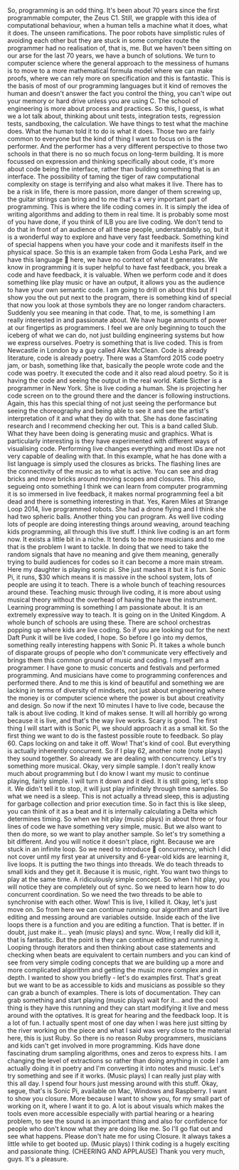 So, programming is an odd thing.  It's been about 70 years since the first programmable computer, the Zeus C1.  Still, we grapple with this idea of computational behaviour, when a human tells a machine what it does, what it does.  The unseen ramifications. The poor robots have simplistic rules of avoiding each other but they are stuck in some complex route the programmer had no realisation of, that is, me.  But we haven't been sitting on our arse for the last 70 years, we have a bunch of solutions.  We turn to computer science where the general approach to the messiness of humans is to move to a more mathematical formula model where we can make proofs, where we can rely more on specification and this is fantastic.  This is the basis of most of our programming languages but it kind of removes the human and doesn't answer the fact you control the thing, you can't wipe out your memory or hard drive unless you are using C.  The school of engineering is more about process and practices.  So this, I guess, is what we a lot talk about, thinking about unit tests, integration tests, regression tests, sandboxing, the calculation.  We have things to test what the machine does.  What the human told it to do is what it does.  Those two are fairly common to everyone but the kind of thing I want to focus on
is the performer.  And the performer has a very different perspective to those two schools in that there is no so much focus on long-term building.  It is more focussed on expression and thinking specifically about code, it's more about code being the interface, rather than building something that is an interface.  The possibility of taming the tiger of raw computational complexity on stage is terrifying and also what makes it live.  There has to be a risk in life, there is more passion, more danger of them screwing up, the guitar strings can bring and to me that's a very important part of programming.  This is where the life coding comes in.  It is simply the idea of writing algorithms and adding to them in real time.  It is probably some most of you have done, if you think of ILB you are live coding.  We don't tend to do that in front of an audience of all these people, understandably so, but it is a wonderful way to explore and have very fast feedback. Something kind of special happens when you have your code and it manifests itself in the physical space.  So this is an example taken from Goda Lesha Park, and we have this language

here, we have no context of what it generates.  We know in programming it is super helpful to have fast feedback, you break a code and have feedback, it is valuable.  When we perform code and it does something like play music or have an output, it allows you as the audience to have your own semantic code.  I am going to drill on about this but if I show you the out put next to the program, there is something kind of special that now you look at those symbols they are no longer random characters.  Suddenly you see meaning in that code.  That, to me, is something I am really interested in and passionate about.  We have huge amounts of power at our fingertips as programmers.  I feel we are only beginning to touch the iceberg of what we can do, not just building engineering systems but how we express ourselves.  Poetry is something that is live coded.  This is from Newcastle in London by a guy called Alex McClean.  Code is already literature, code is already poetry.  There was a Stamford 2015 code poetry jam, or bash, something like that, basically the people wrote code and the code was poetry.  It executed the code and it also read aloud poetry.  So it is having the code and seeing the output in the real world.  Katie Sicther is a programmer in New York.  She is live coding a human.  She is projecting her code screen on to the ground there and the dancer is following instructions. Again, this has this special thing of not just seeing the performance but seeing the choreography
and being able to see it and see the artist's interpretation of it and what they do with that.  She has done fascinating research and I recommend checking her out.  This is a band called Slub.  What
they have been doing is generating music and graphics.  What is particularly interesting is they have experimented with different ways of visualising code.  Performing live changes everything
and most IDs are not very capable of dealing with that.  In this example, what he has done with a
list language is simply used the closures as bricks.  The flashing lines are the connectivity of the music as to what is active. You can see and drag bricks and move bricks around moving scopes
and closures.  This also, segueing onto something I think we can learn from computer
programming it is so immersed in live feedback, it makes normal programming feel a bit dead and there is something interesting in that.  Yes, Karen Miles at Strange Loop 2014, live programmed robots.  She had a drone flying and I think she had two spheric balls.  Another thing you can program.  As well live coding lots of people are doing interesting things around weaving, around teaching kids programming, all through this live stuff.  I think live coding is an art form now.  It exists a little bit in a niche.  It tends to be more musicians and to me that is the problem I want to tackle.  In doing that we need to take the random signals that have no meaning and give them meaning, generally trying to build audiences for codes so it can become a more main
stream.  Here my daughter is playing sonic pi.  She just mashes it but it is fun.  Sonic Pi, it runs,
$30 which means it is massive in the school system, lots of people are using it to teach.  There is a whole bunch of teaching resources around these.  Teaching music through live coding, it is
more about using musical theory without the overhead of having the have the instrument. Learning programming is something I am passionate about.  It is an extremely expressive way to
teach.  It is going on in the United Kingdom.  A whole bunch of schools are using these.  There are school orchestras popping up where kids are live coding.  So if you are looking out for the
next Daft Punk it will be live coded, I hope.  So before I go into my demos, something really interesting happens with Sonic Pi.  It takes a whole bunch of disparate groups of people who
don't communicate very effectively and brings them this common ground of music and coding.  I myself am a programmer.  I have gone to music concerts and festivals and performed programming.  And musicians have come to programming conferences and performed there.
And to me this is kind of beautiful and something we are lacking in terms of diversity of mindsets, not just about engineering where the money is or computer science where the power is
but about creativity and design.  So now if the next 10 minutes I have to live code, because the talk is about live coding.  It kind of makes sense.  It will all horribly go wrong because it is live,
and that's the way live works.  Scary is good.  The first thing I will start with is Sonic Pi, we should approach it as a small kit.  So the first thing we want to do is the fastest possible route to
feedback.  So play 60.  Caps locking on and take it off.  Wow! That's kind of cool.  But everything is actually inherently concurrent.  So if I play 62, another note (note plays) they sound
together.  So already we are dealing with concurrency.  Let's try something more musical.  Okay, very simple sample.  I don't really know much about programming but I do know I want my music to continue playing, fairly simple.  I will turn it down and it died.  It is still going, let's stop
it.  We didn't tell it to stop, it will just play infinitely through time samples.  So what we need is a sleep. This is not actually a thread sleep, this is adjusting for garbage collection and prior
execution time.  So in fact this is like sleep, you can think of it as a beat and it is internally calculating a Delta which determines timing.  So when we hit play (music plays) in about three
or four lines of code we have something very simple, music.  But we also want to then do more, so we want to play another sample.  So let's try something a bit different.  And you will notice it
doesn't place, right.  Because we are stuck in an infinite loop.  So we need to introduce

concurrency, which I did not cover until my first year at university and 6-year-old kids are learning it, live loops.  It is putting the two things into threads.  We do teach threads to small kids and they get it.  Because it is music, right.  You want two things to play at the same time.  A ridiculously simple concept.  So when I hit play, you will notice they are completely out of sync. So we need to learn how to do concurrent coordination.  So we need the two threads to be able to synchronise with each other.  Wow! This is live, I killed it.  Okay, let's just move on.  So from here we can continue running our algorithm and start live editing and messing around are variables outside.  Inside each of the live loops there is a function and you are editing a function. That is better.  If in doubt, just make it... yeah (music plays) and sync.  Wow, I really did kill it, that is fantastic.  But the point is they can continue editing and running it.  Looping through iterators and then thinking about case statements and checking when beats are equivalent to certain numbers and you can kind of see from very simple coding concepts that we are building up a more and more complicated algorithm and getting the music more complex and in depth.  I wanted to show you briefly - let's do examples first.  That's great but we want to be as accessible to kids and musicians as possible so they can grab a bunch of examples.  There is lots of documentation.  They can grab something and start playing (music plays) wait for it... and the cool thing is they have this running and they can start modifying it live and mess around with the optatives.  It is great for hearing and the feedback loop.  It is a lot of fun.  I actually spent most of one day when I was here just sitting by the river working on the piece and what I said was very close to the material here, this is just Ruby.  So there is no reason Ruby programmers, musicians and kids can't get involved in more programming.  Kids have done fascinating drum sampling algorithms, ones and zeros to express hits.  I am changing the level of extractions so rather than doing anything in code I am actually doing it in poetry and I'm converting it into notes and
music.  Let's try something and see if it works.  (Music plays) I can really just play with this all day.  I spend four hours just messing around with this stuff.  Okay, segue, that's is Sonic Pi,
available on Mac, Windows and Raspberry.  I want to show you closure.  More because I want to
show you, for my small part of working on it, where I want it to go.  A lot is about visuals which makes the tools even more accessible especially with partial hearing or a hearing problem, to see the sound is an important thing and also for confidence for people who don't know what they are doing like me.  So I'll go flat out and see what happens.  Please don't hate me for using Closure.
It always takes a little while to get booted up.  (Music plays) I think coding is a hugely exciting and passionate thing. (CHEERING AND APPLAUSE)  Thank you very much, guys.  It's a pleasure.
